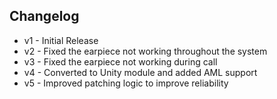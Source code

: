 ## Changelog

* v1 - Initial Release
* v2 - Fixed the earpiece not working throughout the system
* v3 - Fixed the earpiece not working during call
* v4 - Converted to Unity module and added AML support
* v5 - Improved patching logic to improve reliability
